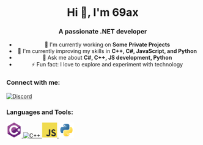 <h1 align="center">Hi 👋, I'm 69ax</h1>
<h3 align="center">A passionate .NET developer</h3>

<ul align="center">
  <li>🔭 I'm currently working on <strong>Some Private Projects</strong></li>
  <li>🌱 I'm currently improving my skills in <strong>C++, C#, JavaScript, and Python</strong></li>
  <li>💬 Ask me about <strong>C#, C++, JS development, Python</strong></li>
  <li>⚡ Fun fact: I love to explore and experiment with technology</li>
</ul>

<h3 align="left">Connect with me:</h3>
<p align="left">
  <a href="https://discord.com/users/425474532069867522" target="blank">
    <img align="center" src="https://raw.githubusercontent.com/rahuldkjain/github-profile-readme-generator/master/src/images/icons/Social/discord.svg" alt="Discord" height="30" width="40" />
  </a>
</p>

<h3 align="left">Languages and Tools:</h3>
<p align="left">
  <a href="https://docs.microsoft.com/en-us/dotnet/csharp/" target="_blank" rel="noreferrer">
    <img src="https://raw.githubusercontent.com/devicons/devicon/master/icons/csharp/csharp-original.svg" alt="C#" width="40" height="40"/>
  </a>
  <a href="https://isocpp.org/" target="_blank" rel="noreferrer">
    <img src="https://raw.githubusercontent.com/isocpp/logos/master/cpp_logo.svg" alt="C++" width="40" height="40"/>
  </a>
  <a href="https://developer.mozilla.org/en-US/docs/Web/JavaScript" target="_blank" rel="noreferrer">
    <img src="https://raw.githubusercontent.com/devicons/devicon/master/icons/javascript/javascript-original.svg" alt="JavaScript" width="40" height="40"/>
  </a>
  <a href="https://www.python.org/" target="_blank" rel="noreferrer">
    <img src="https://raw.githubusercontent.com/devicons/devicon/master/icons/python/python-original.svg" alt="Python" width="40" height="40"/>
  </a>
  <!-- Add more languages and tools here -->
</p>

